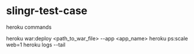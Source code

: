 # slingr-test-case

heroku commands

heroku war:deploy <path_to_war_file> --app <app_name>
heroku ps:scale web=1
heroku logs --tail
